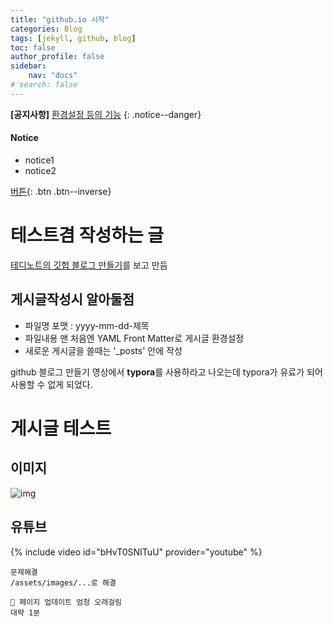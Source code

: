 ```yaml
---
title: "github.io 시작"
categories: Blog
tags: [jekyll, github, blog]
toc: false
author_profile: false
sidebar:
    nav: "docs"
# search: false
---
```


**[공지사항]** [환경설정 등의 기능](https://mmistakes.github.io/minimal-mistakes/docs/helpers/)
{: .notice--danger}

<div class="notice--success">
    <h4>Notice</h4>
    <ul>
        <li>notice1</li>
        <li>notice2</li>
    </ul>
</div>

[버튼](https://www.youtube.com/watch?v=ioaHhmm5Sss){: .btn .btn--inverse}

# 테스트겸 작성하는 글

<a href="https://www.youtube.com/playlist?list=PLIMb_GuNnFwfQBZQwD-vCZENL5YLDZekr">테디노트의 깃헙 블로그 만들기</a>를 보고 만듬

## 게시글작성시 알아둘점

* 파일명 포맷 : yyyy-mm-dd-제목
* 파일내용 맨 처음엔 YAML Front Matter로 게시글 환경설정
* 새로운 게시글을 쓸때는 '_posts' 안에 작성

github 블로그 만들기 영상에서 **typora**를 사용하라고 나오는데 typora가 유료가 되어 사용할 수 없게 되었다.

# 게시글 테스트
## 이미지
![img](/assets/images/2022-11-04-first-post/img01.png)

## 유튜브
{% include video id="bHvT0SNITuU" provider="youtube" %}

```
문제해결
/assets/images/...로 해결
```

```
🤨 페이지 업데이트 엄청 오래걸림
대략 1분
```
